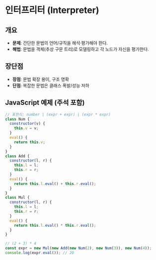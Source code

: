 # 인터프리터 (Interpreter)

## 개요

- **문제**: 간단한 문법의 언어/규칙을 해석·평가해야 한다.
- **해법**: 문법을 객체(추상 구문 트리)로 모델링하고 각 노드가 자신을 평가한다.

## 장단점

- **장점**: 문법 확장 용이, 구조 명확
- **단점**: 복잡한 문법은 클래스 폭발/성능 저하

## JavaScript 예제 (주석 포함)

```javascript
// 표현식: number | (expr + expr) | (expr * expr)
class Num {
  constructor(v) {
    this.v = v;
  }
  eval() {
    return this.v;
  }
}
class Add {
  constructor(l, r) {
    this.l = l;
    this.r = r;
  }
  eval() {
    return this.l.eval() + this.r.eval();
  }
}
class Mul {
  constructor(l, r) {
    this.l = l;
    this.r = r;
  }
  eval() {
    return this.l.eval() * this.r.eval();
  }
}

// (2 + 3) * 4
const expr = new Mul(new Add(new Num(2), new Num(3)), new Num(4));
console.log(expr.eval()); // 20
```

